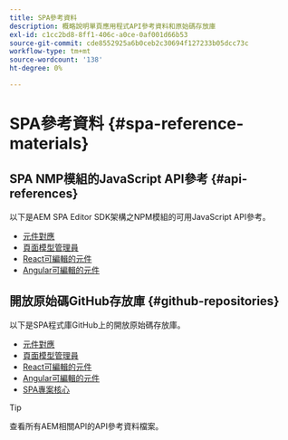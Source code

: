 ```yaml
---
title: SPA參考資料
description: 概略說明單頁應用程式API參考資料和原始碼存放庫
exl-id: c1cc2bd8-8ff1-406c-a0ce-0af001d66b53
source-git-commit: cde8552925a6b0ceb2c30694f127233b05dcc73c
workflow-type: tm+mt
source-wordcount: '138'
ht-degree: 0%

---
```


# SPA參考資料 {#spa-reference-materials}

## SPA NMP模組的JavaScript API參考 {#api-references}

以下是AEM SPA Editor SDK架構之NPM模組的可用JavaScript API參考。

* [元件對應](https://www.npmjs.com/package/@adobe/aem-spa-component-mapping)
* [頁面模型管理員](https://www.npmjs.com/package/@adobe/aem-spa-model-manager)
* [React可編輯的元件](https://www.npmjs.com/package/@adobe/aem-react-editable-components)
* [Angular可編輯的元件](https://www.npmjs.com/package/@adobe/aem-angular-editable-components)

## 開放原始碼GitHub存放庫 {#github-repositories}

以下是SPA程式庫GitHub上的開放原始碼存放庫。

* [元件對應](https://github.com/adobe/aem-spa-component-mapping)
* [頁面模型管理員](https://github.com/adobe/aem-spa-page-model-manager)
* [React可編輯的元件](https://github.com/adobe/aem-react-editable-components)
* [Angular可編輯的元件](https://github.com/adobe/aem-angular-editable-components)
* [SPA專案核心](https://github.com/adobe/aem-spa-project-core)

>[!TIP]
>
>查看所有AEM相關API的API參考資料檔案。

